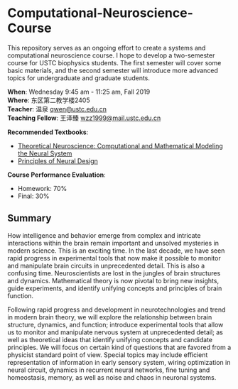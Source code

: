 ﻿# Computational-Neuroscience-Course
This repository serves as an ongoing effort to create a systems and computational neuroscience course. I hope to develop a two-semester course for USTC biophysics students. The first semester will cover some basic materials, and the second semester will introduce more advanced topics for undergraduate and graduate students.  

**When**: Wednesday 9:45 am - 11:25 am, Fall 2019  
**Where**: 东区第二教学楼2405  
**Teacher**: 温泉 <qwen@ustc.edu.cn>   
**Teaching Fellow**: 王泽臻 <wzz1999@mail.ustc.edu.cn>    


**Recommended Textbooks**:  
- [Theoretical Neuroscience: Computational and Mathematical Modeling the Neural System](https://mitpress.ublish.com/book/theoretical-neuroscience)
- [Principles of Neural Design](https://mitpress.mit.edu/books/principles-neural-design)

**Course Performance Evaluation**:  
- Homework: 70%
- Final: 30%

## Summary
How intelligence and behavior emerge from complex and intricate interactions within the brain remain important and unsolved mysteries in modern science. This is an exciting time. In the last decade, we have seen rapid progress in experimental tools that now make it possible to monitor and manipulate brain circuits in unprecedented detail. This is also a confusing time. Neuroscientists are lost in the jungles of brain structures and dynamics. Mathematical theory is now pivotal to bring new insights, guide experiments, and identify unifying concepts and principles of brain function.

Following rapid progress and development in neurotechnologies and trend in modern brain theory, we will explore the relationship between brain structure, dynamics, and function; introduce experimental tools that allow us to monitor and manipulate nervous system at unprecedented detail; as well as theoretical ideas that identify unifying concepts and candidate principles. We will focus on certain kind of questions that are favored from a physicist standard point of view. Special topics may include efficient representation of information in early sensory system, wiring optimization in neural circuit, dynamics in recurrent neural networks, fine tuning and homeostasis, memory, as well as noise and chaos in neuronal systems.
